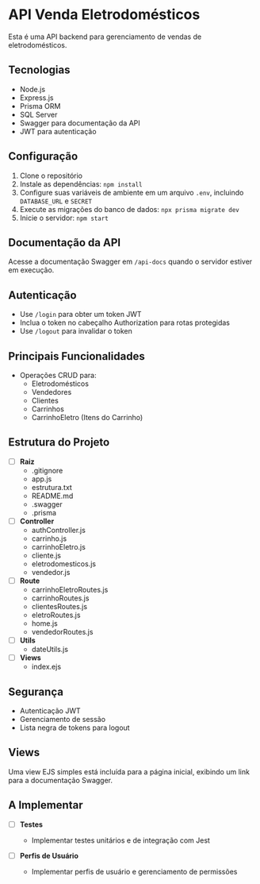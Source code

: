 # API Venda Eletrodomésticos

Esta é uma API backend para gerenciamento de vendas de eletrodomésticos.

## Tecnologias

- Node.js
- Express.js
- Prisma ORM
- SQL Server
- Swagger para documentação da API
- JWT para autenticação

## Configuração

1. Clone o repositório
2. Instale as dependências: `npm install`
3. Configure suas variáveis de ambiente em um arquivo `.env`, incluindo `DATABASE_URL` e `SECRET`
4. Execute as migrações do banco de dados: `npx prisma migrate dev`
5. Inicie o servidor: `npm start`

## Documentação da API

Acesse a documentação Swagger em `/api-docs` quando o servidor estiver em execução.

## Autenticação

- Use `/login` para obter um token JWT
- Inclua o token no cabeçalho Authorization para rotas protegidas
- Use `/logout` para invalidar o token

## Principais Funcionalidades

- Operações CRUD para:
  - Eletrodomésticos
  - Vendedores
  - Clientes
  - Carrinhos
  - CarrinhoEletro (Itens do Carrinho)

## Estrutura do Projeto

- [ ] **Raiz**
    - .gitignore
    - app.js
    - estrutura.txt
    - README.md
    - .swagger
    - .prisma
- [ ] **Controller**
    - authController.js
    - carrinho.js
    - carrinhoEletro.js
    - cliente.js
    - eletrodomesticos.js
    - vendedor.js
- [ ] **Route**
    - carrinhoEletroRoutes.js
    - carrinhoRoutes.js
    - clientesRoutes.js
    - eletroRoutes.js
    - home.js
    - vendedorRoutes.js
- [ ] **Utils**
    - dateUtils.js
- [ ] **Views**
    - index.ejs

## Segurança

- Autenticação JWT
- Gerenciamento de sessão
- Lista negra de tokens para logout

## Views

Uma view EJS simples está incluída para a página inicial, exibindo um link para a documentação Swagger.

## A Implementar

- [ ] **Testes**
    - Implementar testes unitários e de integração com Jest

- [ ] **Perfis de Usuário**
    - Implementar perfis de usuário e gerenciamento de permissões
